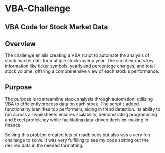 # VBA-Challenge
## VBA Code for Stock Market Data

## Overview
The challenge entails creating a VBA script to automate the analysis of stock market data for multiple stocks over a year. The script extracts key information like ticker symbols, yearly and percentage changes, and total stock volume, offering a comprehensive view of each stock's performance.

## Purpose
The purpose is to streamline stock analysis through automation, utilizing VBA to efficiently process data on each stock. The script's added functionality identifies top performers, aiding in trend detection. Its ability to run across all worksheets ensures scalability, demonstrating programming and Excel proficiency while facilitating data-driven decision-making in finance.


Solving this problem created lots of roadblocks but also was a very fun challenge to solve. It was very fulfilling to see my code spitting out the desired data in the needed formatting.


